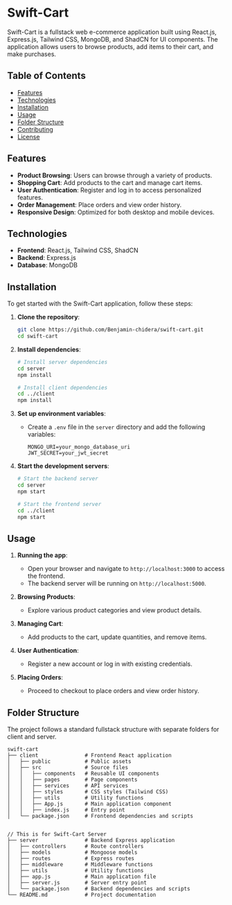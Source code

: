 # Swift-Cart

Swift-Cart is a fullstack web e-commerce application built using React.js, Express.js, Tailwind CSS, MongoDB, and ShadCN for UI components. The application allows users to browse products, add items to their cart, and make purchases.

## Table of Contents

- [Features](#features)
- [Technologies](#technologies)
- [Installation](#installation)
- [Usage](#usage)
- [Folder Structure](#folder-structure)
- [Contributing](#contributing)
- [License](#license)

## Features

- **Product Browsing**: Users can browse through a variety of products.
- **Shopping Cart**: Add products to the cart and manage cart items.
- **User Authentication**: Register and log in to access personalized features.
- **Order Management**: Place orders and view order history.
- **Responsive Design**: Optimized for both desktop and mobile devices.

## Technologies

- **Frontend**: React.js, Tailwind CSS, ShadCN
- **Backend**: Express.js
- **Database**: MongoDB

## Installation

To get started with the Swift-Cart application, follow these steps:

1. **Clone the repository**:
    ```bash
    git clone https://github.com/Benjamin-chidera/swift-cart.git
    cd swift-cart
    ```

2. **Install dependencies**:
    ```bash
    # Install server dependencies
    cd server
    npm install

    # Install client dependencies
    cd ../client
    npm install
    ```

3. **Set up environment variables**:
    - Create a `.env` file in the `server` directory and add the following variables:
      ```plaintext
      MONGO_URI=your_mongo_database_uri
      JWT_SECRET=your_jwt_secret
      ```

4. **Start the development servers**:
    ```bash
    # Start the backend server
    cd server
    npm start

    # Start the frontend server
    cd ../client
    npm start
    ```

## Usage

1. **Running the app**:
    - Open your browser and navigate to `http://localhost:3000` to access the frontend.
    - The backend server will be running on `http://localhost:5000`.

2. **Browsing Products**:
    - Explore various product categories and view product details.

3. **Managing Cart**:
    - Add products to the cart, update quantities, and remove items.

4. **User Authentication**:
    - Register a new account or log in with existing credentials.

5. **Placing Orders**:
    - Proceed to checkout to place orders and view order history.

## Folder Structure

The project follows a standard fullstack structure with separate folders for client and server.

```plaintext
swift-cart
├── client               # Frontend React application
│   ├── public           # Public assets
│   ├── src              # Source files
│   │   ├── components   # Reusable UI components
│   │   ├── pages        # Page components
│   │   ├── services     # API services
│   │   ├── styles       # CSS styles (Tailwind CSS)
│   │   ├── utils        # Utility functions
│   │   ├── App.js       # Main application component
│   │   ├── index.js     # Entry point
│   └── package.json     # Frontend dependencies and scripts


// This is for Swift-Cart Server
├── server               # Backend Express application
│   ├── controllers      # Route controllers
│   ├── models           # Mongoose models
│   ├── routes           # Express routes
│   ├── middleware       # Middleware functions
│   ├── utils            # Utility functions
│   ├── app.js           # Main application file
│   ├── server.js        # Server entry point
│   └── package.json     # Backend dependencies and scripts
└── README.md            # Project documentation
